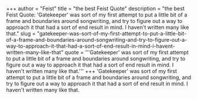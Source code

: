 +++
author = "Feist"
title = "the best Feist Quote"
description = "the best Feist Quote: 'Gatekeeper' was sort of my first attempt to put a little bit of a frame and boundaries around songwriting, and try to figure out a way to approach it that had a sort of end result in mind. I haven't written many like that."
slug = "gatekeeper-was-sort-of-my-first-attempt-to-put-a-little-bit-of-a-frame-and-boundaries-around-songwriting-and-try-to-figure-out-a-way-to-approach-it-that-had-a-sort-of-end-result-in-mind-i-havent-written-many-like-that"
quote = '''Gatekeeper' was sort of my first attempt to put a little bit of a frame and boundaries around songwriting, and try to figure out a way to approach it that had a sort of end result in mind. I haven't written many like that.'''
+++
'Gatekeeper' was sort of my first attempt to put a little bit of a frame and boundaries around songwriting, and try to figure out a way to approach it that had a sort of end result in mind. I haven't written many like that.
